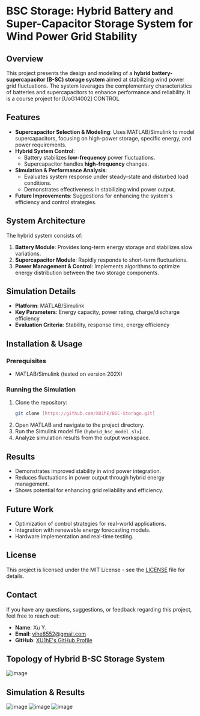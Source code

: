# BSC Storage: Hybrid Battery and Super-Capacitor Storage System for Wind Power Grid Stability

## Overview
This project presents the design and modeling of a **hybrid battery-supercapacitor (B-SC) storage system** aimed at stabilizing wind power grid fluctuations. The system leverages the complementary characteristics of batteries and supercapacitors to enhance performance and reliability. It is a course project for [UoG14002] CONTROL

## Features
- **Supercapacitor Selection & Modeling**: Uses MATLAB/Simulink to model supercapacitors, focusing on high-power storage, specific energy, and power requirements.
- **Hybrid System Control**:
  - Battery stabilizes **low-frequency** power fluctuations.
  - Supercapacitor handles **high-frequency** changes.
- **Simulation & Performance Analysis**:
  - Evaluates system response under steady-state and disturbed load conditions.
  - Demonstrates effectiveness in stabilizing wind power output.
- **Future Improvements**: Suggestions for enhancing the system's efficiency and control strategies.

## System Architecture
The hybrid system consists of:
1. **Battery Module**: Provides long-term energy storage and stabilizes slow variations.
2. **Supercapacitor Module**: Rapidly responds to short-term fluctuations.
3. **Power Management & Control**: Implements algorithms to optimize energy distribution between the two storage components.

## Simulation Details
- **Platform**: MATLAB/Simulink
- **Key Parameters**: Energy capacity, power rating, charge/discharge efficiency
- **Evaluation Criteria**: Stability, response time, energy efficiency

## Installation & Usage
### Prerequisites
- MATLAB/Simulink (tested on version 202X)

### Running the Simulation
1. Clone the repository:
   ```sh
   git clone [https://github.com/XU1hE/BSC-Storage.git]
   ```
2. Open MATLAB and navigate to the project directory.
3. Run the Simulink model file (`hybrid_bsc_model.slx`).
4. Analyze simulation results from the output workspace.

## Results
- Demonstrates improved stability in wind power integration.
- Reduces fluctuations in power output through hybrid energy management.
- Shows potential for enhancing grid reliability and efficiency.

## Future Work
- Optimization of control strategies for real-world applications.
- Integration with renewable energy forecasting models.
- Hardware implementation and real-time testing.

## License
This project is licensed under the MIT License - see the [LICENSE](LICENSE) file for details.

## Contact

If you have any questions, suggestions, or feedback regarding this project, feel free to reach out:

- **Name**:   Xu Y.
- **Email**:  yihe8552@gmail.com
- **GitHub**: [XU1hE's GitHub Profile](https://github.com/XU1hE)

## Topology of Hybrid B-SC Storage System

![image](https://github.com/user-attachments/assets/b85c98bd-954a-4c58-870f-9424702516af) 

## Simulation & Results
![image](https://github.com/user-attachments/assets/50176fec-c56f-4b94-9f32-557fefe0ee6e)
![image](https://github.com/user-attachments/assets/6ec057d8-430d-48d9-868e-9da6fbf1066f)
![image](https://github.com/user-attachments/assets/064dd8c8-d1ba-46a9-a22c-662d0291335e)

